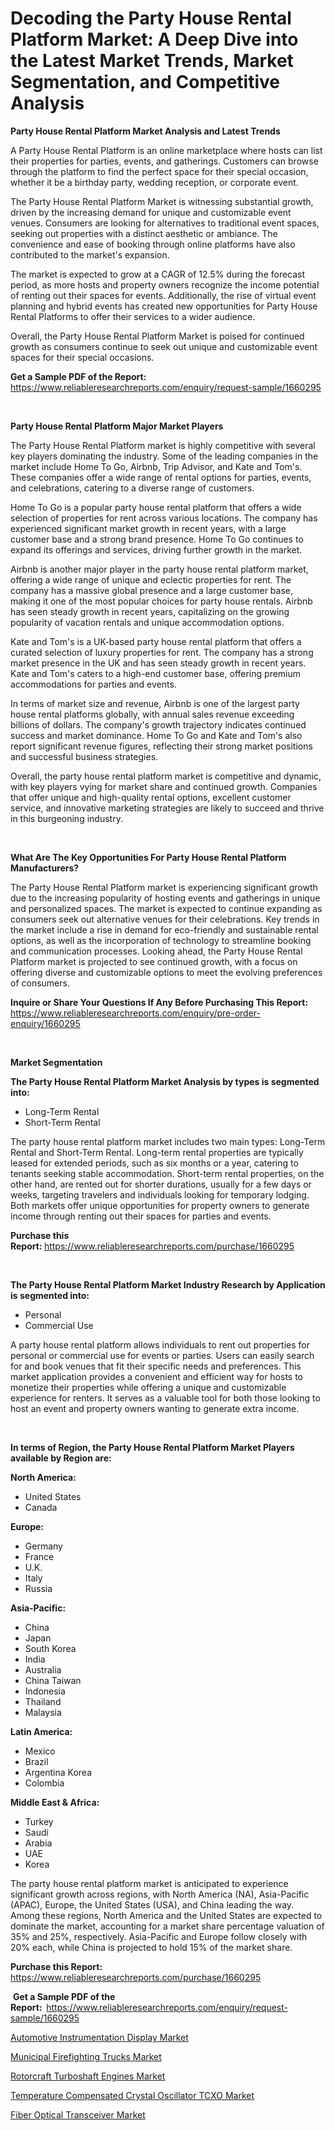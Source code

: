 <p><h1>Decoding the Party House Rental Platform Market: A Deep Dive into the Latest Market Trends, Market Segmentation, and Competitive Analysis</h1></p><p><strong>Party House Rental Platform Market Analysis and Latest Trends</strong></p>
<p><p>A Party House Rental Platform is an online marketplace where hosts can list their properties for parties, events, and gatherings. Customers can browse through the platform to find the perfect space for their special occasion, whether it be a birthday party, wedding reception, or corporate event.</p><p>The Party House Rental Platform Market is witnessing substantial growth, driven by the increasing demand for unique and customizable event venues. Consumers are looking for alternatives to traditional event spaces, seeking out properties with a distinct aesthetic or ambiance. The convenience and ease of booking through online platforms have also contributed to the market's expansion.</p><p>The market is expected to grow at a CAGR of 12.5% during the forecast period, as more hosts and property owners recognize the income potential of renting out their spaces for events. Additionally, the rise of virtual event planning and hybrid events has created new opportunities for Party House Rental Platforms to offer their services to a wider audience.</p><p>Overall, the Party House Rental Platform Market is poised for continued growth as consumers continue to seek out unique and customizable event spaces for their special occasions.</p></p>
<p><strong>Get a Sample PDF of the Report:&nbsp;</strong> <a href="https://www.reliableresearchreports.com/enquiry/request-sample/1660295">https://www.reliableresearchreports.com/enquiry/request-sample/1660295</a></p>
<p>&nbsp;</p>
<p><strong>Party House Rental Platform Major Market Players</strong></p>
<p><p>The Party House Rental Platform market is highly competitive with several key players dominating the industry. Some of the leading companies in the market include Home To Go, Airbnb, Trip Advisor, and Kate and Tom's. These companies offer a wide range of rental options for parties, events, and celebrations, catering to a diverse range of customers.</p><p>Home To Go is a popular party house rental platform that offers a wide selection of properties for rent across various locations. The company has experienced significant market growth in recent years, with a large customer base and a strong brand presence. Home To Go continues to expand its offerings and services, driving further growth in the market.</p><p>Airbnb is another major player in the party house rental platform market, offering a wide range of unique and eclectic properties for rent. The company has a massive global presence and a large customer base, making it one of the most popular choices for party house rentals. Airbnb has seen steady growth in recent years, capitalizing on the growing popularity of vacation rentals and unique accommodation options.</p><p>Kate and Tom's is a UK-based party house rental platform that offers a curated selection of luxury properties for rent. The company has a strong market presence in the UK and has seen steady growth in recent years. Kate and Tom's caters to a high-end customer base, offering premium accommodations for parties and events.</p><p>In terms of market size and revenue, Airbnb is one of the largest party house rental platforms globally, with annual sales revenue exceeding billions of dollars. The company's growth trajectory indicates continued success and market dominance. Home To Go and Kate and Tom's also report significant revenue figures, reflecting their strong market positions and successful business strategies. </p><p>Overall, the party house rental platform market is competitive and dynamic, with key players vying for market share and continued growth. Companies that offer unique and high-quality rental options, excellent customer service, and innovative marketing strategies are likely to succeed and thrive in this burgeoning industry.</p></p>
<p>&nbsp;</p>
<p><strong>What Are The Key Opportunities For Party House Rental Platform Manufacturers?</strong></p>
<p><p>The Party House Rental Platform market is experiencing significant growth due to the increasing popularity of hosting events and gatherings in unique and personalized spaces. The market is expected to continue expanding as consumers seek out alternative venues for their celebrations. Key trends in the market include a rise in demand for eco-friendly and sustainable rental options, as well as the incorporation of technology to streamline booking and communication processes. Looking ahead, the Party House Rental Platform market is projected to see continued growth, with a focus on offering diverse and customizable options to meet the evolving preferences of consumers.</p></p>
<p><strong>Inquire or Share Your Questions If Any Before Purchasing This Report:</strong> <a href="https://www.reliableresearchreports.com/enquiry/pre-order-enquiry/1660295">https://www.reliableresearchreports.com/enquiry/pre-order-enquiry/1660295</a></p>
<p>&nbsp;</p>
<p><strong>Market Segmentation</strong></p>
<p><strong>The Party House Rental Platform Market Analysis by types is segmented into:</strong></p>
<p><ul><li>Long-Term Rental</li><li>Short-Term Rental</li></ul></p>
<p><p>The party house rental platform market includes two main types: Long-Term Rental and Short-Term Rental. Long-term rental properties are typically leased for extended periods, such as six months or a year, catering to tenants seeking stable accommodation. Short-term rental properties, on the other hand, are rented out for shorter durations, usually for a few days or weeks, targeting travelers and individuals looking for temporary lodging. Both markets offer unique opportunities for property owners to generate income through renting out their spaces for parties and events.</p></p>
<p><strong>Purchase this Report:&nbsp;</strong><a href="https://www.reliableresearchreports.com/purchase/1660295">https://www.reliableresearchreports.com/purchase/1660295</a></p>
<p>&nbsp;</p>
<p><strong>The Party House Rental Platform Market Industry Research by Application is segmented into:</strong></p>
<p><ul><li>Personal</li><li>Commercial Use</li></ul></p>
<p><p>A party house rental platform allows individuals to rent out properties for personal or commercial use for events or parties. Users can easily search for and book venues that fit their specific needs and preferences. This market application provides a convenient and efficient way for hosts to monetize their properties while offering a unique and customizable experience for renters. It serves as a valuable tool for both those looking to host an event and property owners wanting to generate extra income.</p></p>
<p>&nbsp;</p>
<p><strong>In terms of Region, the Party House Rental Platform Market Players available by Region are:</strong></p>
<p>
    <p> <strong> North America: </strong>
        <ul>
            <li>United States</li>
            <li>Canada</li>
        </ul>
        </p> 
    <p> <strong> Europe: </strong>
        <ul>
            <li>Germany</li>
            <li>France</li>
            <li>U.K.</li>
            <li>Italy</li>
            <li>Russia</li>
        </ul>
        </p> 
    <p> <strong> Asia-Pacific: </strong>
        <ul>
            <li>China</li>
            <li>Japan</li>
            <li>South Korea</li>
            <li>India</li>
            <li>Australia</li>
            <li>China Taiwan</li>
            <li>Indonesia</li>
            <li>Thailand</li>
            <li>Malaysia</li>
        </ul>
        </p> 
    <p> <strong> Latin America: </strong>
        <ul>
            <li>Mexico</li>
            <li>Brazil</li>
            <li>Argentina Korea</li>
            <li>Colombia</li>
        </ul>
        </p> 
    <p> <strong> Middle East & Africa: </strong>
        <ul>
            <li>Turkey</li>
            <li>Saudi</li>
            <li>Arabia</li>
            <li>UAE</li>
            <li>Korea</li>
        </ul>
    </p>
    </p>
<p><p>The party house rental platform market is anticipated to experience significant growth across regions, with North America (NA), Asia-Pacific (APAC), Europe, the United States (USA), and China leading the way. Among these regions, North America and the United States are expected to dominate the market, accounting for a market share percentage valuation of 35% and 25%, respectively. Asia-Pacific and Europe follow closely with 20% each, while China is projected to hold 15% of the market share.</p></p>
<p><strong>Purchase this Report: </strong><a href="https://www.reliableresearchreports.com/purchase/1660295">https://www.reliableresearchreports.com/purchase/1660295</a></p>
<p>&nbsp;<strong>Get a Sample PDF of the Report:&nbsp;&nbsp;</strong><a href="https://www.reliableresearchreports.com/enquiry/request-sample/1660295">https://www.reliableresearchreports.com/enquiry/request-sample/1660295</a></p>
<p><strong></strong></p>
<p><p><a href="https://sulfuric-clavicle-d39.notion.site/Automotive-Instrumentation-Display-Market-Size-Share-Trends-Analysis-Report-By-Material-By-Type--13cb1902c1e2416ea9a5aa4379cec59c">Automotive Instrumentation Display Market</a></p><p><a href="https://automatic-knee-4c7.notion.site/Municipal-Firefighting-Trucks-Market-Size-Growth-and-Forecast-from-2024-2031-a9cf6f3ec4374693b7bd8ab963ed9806">Municipal Firefighting Trucks Market</a></p><p><a href="https://automatic-knee-4c7.notion.site/Rotorcraft-Turboshaft-Engines-Market-Size-Focuses-on-Market-Dynamics-In-Depth-Analysis-and-Future-P-d7220870aec247ab9ad905b7f7d9b8d4">Rotorcraft Turboshaft Engines Market</a></p><p><a href="https://view.publitas.com/reportprime-1/temperature-compensated-crystal-oscillator-tcxo-market-size-focuses-on-market-dynamics-in-depth-analysis-and-future-projections-of-its-market-forecasted-for-period-from-2024-to-2031/">Temperature Compensated Crystal Oscillator TCXO Market</a></p><p><a href="https://view.publitas.com/reportprime-1/fiber-optical-transceiver-market-research-report-provides-critical-insights-that-can-help-shape-business-development-and-investment-strategies/">Fiber Optical Transceiver Market</a></p></p>